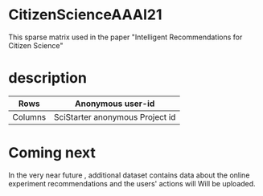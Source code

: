 # CitizenScienceAAAI21
This sparse matrix used in the paper  "Intelligent Recommendations for Citizen Science" 

# description

| Rows    | Anonymous user-id                |
|---------|----------------------------------|
| Columns | SciStarter anonymous Project id  |

# Coming next
In the very near future , additional dataset contains data about the online experiment recommendations and the users' actions will Will be uploaded.
